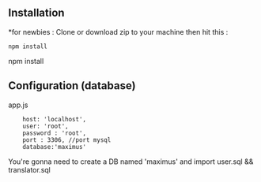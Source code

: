 ## Installation
*for newbies : Clone or download zip to your machine then hit this :

	npm install
npm install

## Configuration (database)
app.js

        host: 'localhost',
        user: 'root',
        password : 'root',
        port : 3306, //port mysql
        database:'maximus'


	
You're gonna need to create a DB named 'maximus' 
and import user.sql && translator.sql
